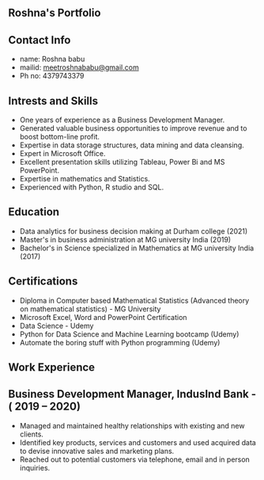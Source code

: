 ## Roshna's Portfolio

## Contact Info
* name: Roshna babu
* mailid: meetroshnababu@gmail.com
* Ph no: 4379743379

## Intrests and Skills
*	One years of experience as a Business Development Manager.
* Generated valuable business opportunities to improve revenue and to boost bottom-line profit.
* Expertise in data storage structures, data mining and data cleansing.
* Expert in Microsoft Office.
* Excellent presentation skills utilizing Tableau, Power Bi and MS PowerPoint.
* Expertise in mathematics and Statistics.
* Experienced with Python, R studio and SQL.

## Education
* Data analytics for business decision making at Durham college (2021)
* Master's in business administration at MG university India (2019)
* Bachelor's in Science specialized in Mathematics at MG university India (2017)

## Certifications
*	Diploma in Computer based Mathematical Statistics (Advanced theory on mathematical statistics) - MG University 
*	Microsoft Excel, Word and PowerPoint Certification 
*	Data Science - Udemy 
*	Python for Data Science and Machine Learning bootcamp (Udemy) 
*	Automate the boring stuff with Python programming (Udemy)

## Work Experience

## Business Development Manager, IndusInd Bank -                                ( 2019 – 2020)
*	Managed and maintained healthy relationships with existing and new clients.
*	Identified key products, services and customers and used acquired data to devise innovative sales and marketing plans.
*	Reached out to potential customers via telephone, email and in person inquiries.



